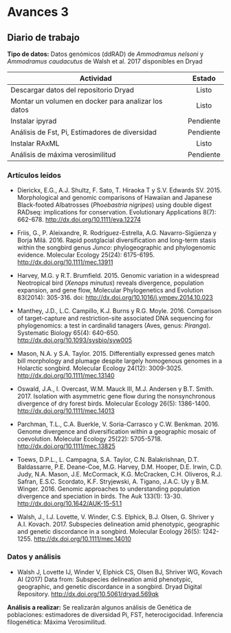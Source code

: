 # Avances 3

## Diario de trabajo
**Tipo de datos:** Datos genómicos (ddRAD) de *Ammodramus nelsoni* y *Ammodramus caudacutus* de Walsh et al. 2017 disponibles en Dryad

| Actividad     | Estado |
| ------------- |:-------------:|
| Descargar datos del repositorio Dryad     | Listo  |
| Montar un volumen en docker para analizar los datos     | Listo   | 
| Instalar ipyrad | Pendiente |  
| Análisis de Fst, Pi, Estimadores de diversidad | Pendiente | 
| Instalar RAxML | Listo |    
| Análisis de máxima verosimilitud | Pendiente |  

### Artículos leídos

+ Dierickx, E.G., A.J. Shultz, F. Sato, T. Hiraoka T y S.V. Edwards SV. 2015. Morphological and genomic comparisons of Hawaiian and Japanese Black-footed Albatrosses (*Phoebastria nigripes*) using double digest RADseq: implications for conservation. Evolutionary Applications 8(7): 662-678. http://dx.doi.org/10.1111/eva.12274

+ Friis, G., P. Aleixandre, R. Rodríguez-Estrella, A.G. Navarro-Sigüenza y Borja Milá. 2016. Rapid postglacial diversification and long-term stasis within the songbird genus *Junco*: phylogeographic and phylogenomic evidence. Molecular Ecology 25(24): 6175-6195. http://dx.doi.org/10.1111/mec.13911

+ Harvey, M.G. y R.T. Brumfield. 2015. Genomic variation in a widespread Neotropical bird (*Xenops minutus*) reveals divergence, population expansion, and gene flow, Molecular Phylogenetics and Evolution 83(2014): 305-316. doi: http://dx.doi.org/10.1016/j.ympev.2014.10.023

+ Manthey, J.D., L.C. Campillo, K.J. Burns y R.G. Moyle. 2016. Comparison of target-capture and restriction-site associated DNA sequencing for phylogenomics: a test in cardinalid tanagers (Aves, genus: *Piranga*). Systematic Biology 65(4): 640-650. http://dx.doi.org/10.1093/sysbio/syw005

+ Mason, N.A. y S.A. Taylor. 2015. Differentially expressed genes match bill morphology and plumage despite largely homogenous genomes in a Holarctic songbird. Molecular Ecology 24(12): 3009-3025. http://dx.doi.org/10.1111/mec.13140

+ Oswald, J.A., I. Overcast, W.M. Mauck III, M.J. Andersen y B.T. Smith. 2017. Isolation with asymmetric gene flow during the nonsynchronous divergence of dry forest birds. Molecular Ecology 26(5): 1386-1400. http://dx.doi.org/10.1111/mec.14013

+ Parchman, T.L., C.A. Buerkle, V. Soria-Carrasco y C.W. Benkman. 2016. Genome divergence and diversification within a geographic mosaic of coevolution. Molecular Ecology 25(22): 5705-5718. http://dx.doi.org/10.1111/mec.13825

+ Toews, D.P.L., L. Campagna, S.A. Taylor, C.N. Balakrishnan, D.T. Baldassarre, P.E. Deane-Coe, M.G. Harvey, D.M. Hooper, D.E. Irwin, C.D. Judy, N.A. Mason, J.E. McCormack, K.G. McCracken, C.H. Oliveros, R.J. Safran, E.S.C. Scordato, K.F. Stryjewski, A. Tigano, J.A.C. Uy y B.M. Winger. 2016. Genomic approaches to understanding population divergence and speciation in birds. The Auk 133(1): 13-30. http://dx.doi.org/10.1642/AUK-15-51.1

+ Walsh, J., I.J. Lovette, V. Winder, C.S. Elphick, B.J. Olsen, G. Shriver y A.I. Kovach. 2017. Subspecies delineation amid phenotypic, geographic and genetic discordance in a songbird. Molecular Ecology 26(5): 1242-1255. http://dx.doi.org/10.1111/mec.14010


### Datos y análisis
+ Walsh J, Lovette IJ, Winder V, Elphick CS, Olsen BJ, Shriver WG, Kovach AI (2017) Data from: Subspecies delineation amid phenotypic, geographic, and genetic discordance in a songbird. Dryad Digital Repository. http://dx.doi.org/10.5061/dryad.569qk

**Análisis a realizar:** Se realizarán algunos análisis de Genética de poblaciones: estimadores de diversidad Pi, FST, heterocigocidad. Inferencia filogenética: Máxima Verosimilitud.
